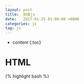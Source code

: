 ```yaml
---
layout: post
title:  封装js
date:   2017-01-25 01:08:00 +0800
categories: js
tag: js
---
```


* content
{:toc}


HTML
====================================


{% highlight bash %}
<!DOCTYPE html>

<head>
    <title>css3滑动搜索</title>
    <meta charset="UTF-8">
    <style>
    html,
    body {
        height: 100%;
        overflow: hidden;
    }
    
    .main {
        width: 900px;
        margin: 0 auto;
        font-size: 0;
    }
    
    .main .tab {
        display: inline-block;
        width: 33%;
        height: 40px;
        line-height: 40px;
        text-align: center;
        border: 1px solid #ccc;
        font-size: 14px;
        border-right: 0px
    }
    
    .main .tab:last-child {
        border-right: 1px solid #ccc;
        position: relative;
    }
    
    .tab i {
        width: 100%;
        height: 2px;
        background-color: red;
        display: none;
        transition: all .5s
    }
    
    .active {
        color: red;
    }
    
    .active i {
        display: block;
    }
    
    .tab a {
        display: inline-block;
        transition: all 0.8s ease-in-out;
    }
    
    .tab a:hover {
        color: green;
        transform: rotateY(360deg);
    }
    
    #dialg {
        width: 400px;
        height: 400px;
        z-index: 10000;
        background-color: #fff;
        position: absolute;
        display: none;
    }
    
    #dialg .close {
        position: absolute;
        right: 0;
        top: 0
    }
    /*loading动画*/
    
    .loadDiv {
        position: absolute;
        top: 50%;
        left: 50%;
        transform: translate(-50%, -50%);
        -webkit-transform: translate(-50%, -50%);
        background-color: #fff;
        z-index: 10000;
        color: #fff;
        line-height: 40px;
        padding: 0 10px 0 10px;
        border-radius: 3px;
        white-space: nowrap;
        background-color: rgba(0, 0, 0, 0.5);
        text-align: center;
        min-width: 80px;
    }    
  
    
    .ldGif {
        position: absolute;
        left: 10px;
        top: 5px;
    }
    
    @-webkit-keyframes line-scale {
        0% {
            -webkit-transform: scaley(1);
            transform: scaley(1);
        }
        50% {
            -webkit-transform: scaley(0.4);
            transform: scaley(0.4);
        }
        100% {
            -webkit-transform: scaley(1);
            transform: scaley(1);
        }
    }
    
    @keyframes line-scale {
        0% {
            -webkit-transform: scaley(1);
            transform: scaley(1);
        }
        50% {
            -webkit-transform: scaley(0.4);
            transform: scaley(0.4);
        }
        100% {
            -webkit-transform: scaley(1);
            transform: scaley(1);
        }
    }
    
    .line-scale > div:nth-child(1) {
        -webkit-animation: line-scale 1s 0.1s infinite cubic-bezier(0.32, 0.96, 0.18, 1.08);
        animation: line-scale 1s 0.1s infinite cubic-bezier(0.32, 0.96, 0.18, 1.08);
    }
    
    .line-scale > div:nth-child(2) {
        -webkit-animation: line-scale 1s 0.2s infinite cubic-bezier(0.32, 0.96, 0.18, 1.08);
        animation: line-scale 1s 0.2s infinite cubic-bezier(0.32, 0.96, 0.18, 1.08);
    }
    
    .line-scale > div:nth-child(3) {
        -webkit-animation: line-scale 1s 0.3s infinite cubic-bezier(0.32, 0.96, 0.18, 1.08);
        animation: line-scale 1s 0.3s infinite cubic-bezier(0.32, 0.96, 0.18, 1.08);
    }
    
    .line-scale > div:nth-child(4) {
        -webkit-animation: line-scale 1s 0.4s infinite cubic-bezier(0.32, 0.96, 0.18, 1.08);
        animation: line-scale 1s 0.4s infinite cubic-bezier(0.32, 0.96, 0.18, 1.08);
    }
    
    .line-scale > div:nth-child(5) {
        -webkit-animation: line-scale 1s 0.5s infinite cubic-bezier(0.32, 0.96, 0.18, 1.08);
        animation: line-scale 1s 0.5s infinite cubic-bezier(0.32, 0.96, 0.18, 1.08);
    }
    
    .line-scale > div {
        background-color: #fff;
        width: 4px;
        height: 25px;
        border-radius: 2px;
        margin: 2px;
        display: inline-block;
    }
    </style>
</head>

<body>
    <div class="main">
        <div class="tab active"><a>标题1</a><i></i></div>
        <div class="tab"><a>标题1</a><i></i></div>
        <div class="tab"><a>标题1</a><i></i></div>
    </div>
    <div class="content">1111
        <button id="tcBtn">弹出层</button>
    </div>
    <div class="content" style="display: none;">
        <button id="loadingBtn">loading</button>
        <button id="hideLoadingBtn">hide</button>
        <div id="loading-wrapper" style="width: 500px; height: 500px; border:1px solid #ccc;">
            22222222222222222222222222
        </div>
    </div>
    <div class="content" style="display: none;">3333</div>
    <div id="dialg">
        <p>弹出层自己写</p>
        <div class="close">关闭</div>
    </div>
    <script src="jquery-1.10.1.min.js"></script>
    <script type="text/javascript">
    var Util = (function() {
        var tab = function(el, className, content) {
            var index = $(el).index();
            $(el).addClass(className).siblings().removeClass(className);
            $(content).eq(index).show().siblings(content).hide()
        }
       /* var tc = function(containerId) {
            mengceng('body');
            $(containerId).show();
            $(containerId).css({
                    "position": "absolute",
                    "left": "0",
                    "top": "0",
                    "bottom": "0",
                    "right": "0",
                    "margin": "auto"
                })                
        }*/

        var tc= {
            init:function(containerId){
                mengceng('body');
                $(containerId).show();
                $(containerId).css({
                    "position": "absolute",
                    "left": "0",
                    "top": "0",
                    "bottom": "0",
                    "right": "0",
                    "margin": "auto"
                })
            },
            closeTc:function(containerId){
                 $("#mengceng").remove();
                $(containerId).hide()
            }
        }





        var mengceng = function(dom) {
            if (document.getElementById('mengceng') === null) {
                var maskHtml = '<div id="mengceng"></div>';
                if(dom){
                    $(dom).append(maskHtml)
                }
                else{
                    $("body").append(maskHtml); 
                }
               
                $("#mengceng").css({
                    "background-color": "#000",
                    "width": "100%",
                    "height": "100%",
                    "position": "absolute",
                    "z-index": "9999",
                    "left": "0",
                    "top": "0",
                    "opacity": "0.6"
                });
            } else {
                $("#mengceng").show()
            }
        }


       /* var closeTc = function(containerId) {
            $("#mengceng").remove();
            $(containerId).hide()
        }*/

        var Loading = function(el, config) {
            var defaults = {
                msg: '数据加载中,请稍后',
                mask: true,
                img: true,
                el: $(el),
                callback: function() {
                    alert(1)
                }
            };
            this.config = $.extend(defaults, config);
        }

        Loading.prototype = {
            init: function() {
                console.log(this.config)
                var loadDiv = $("<div class='loadDiv'>" + this.config.msg + "</div>");
                this.config.el.css("position", "relative");
                this.config.el.append(loadDiv);
                if (this.config.mask) {
                    mengceng(this.config.el);
                }

                if (this.config.img) {
                    var img = $("<div class='loader-inner line-scale'>" +
                        "<div></div>" +
                        "<div></div>" +
                        "<div></div>" +
                        "<div></div>" +
                        "<div></div>" +
                        "</div>");
                    this.config.el.find('.loadDiv').append(img);
                } else {
                    var img = $("<div class='loadingGif'><img src='loading2.gif' width='80' /></div>");
                    this.config.el.find('.loadDiv').append(img);
                }

            },
            destroy:function(){
                $("#mengceng").remove();
                $(".loadDiv").remove()
            }
        }



        return {
            tab: tab,
            tc: tc,           
            loading: Loading
        }
    })();

    $(function() {
        $(".tab").on('click', function() {
            Util.tab(this, "active", ".content")
        })

        $("#tcBtn").on("click", function() {
            Util.tc.init("#dialg")
        })

        $(".close").on("click", function() {
            Util.tc.closeTc("#dialg")
        })


        var load = new Util.loading("#loading-wrapper",{
                msg:'123'
            });
        $("#loadingBtn").on("click", function() {            
            load.init()
        })

        $("#hideLoadingBtn").on("click",function(){
            load.destroy()
        })  
    })
    </script>
</body>

</html>


{% endhighlight %}